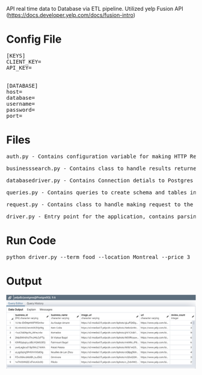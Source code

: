 API real time data to Database via ETL pipeline. Utilized yelp Fusion API (https://docs.developer.yelp.com/docs/fusion-intro)

# Config File

<pre>
[KEYS]
CLIENT_KEY=<YOUR CLIENT KEY>
API_KEY=<YOUR API KEY>


[DATABASE]
host=<HOST NAME>
database=<DB NAME>
username=<USER NAME>
password=<PASSWORD>
port=</PORT>
</pre>

# Files

<pre>
auth.py - Contains configuration variable for making HTTP Request

businesssearch.py - Contains class to handle results returned from the search request

databasedriver.py - Contains Connection detials to Postgres database and executing queries

queries.py - Contains queries to create schema and tables in postgres and insert statement format

request.py - Contains class to handle making request to the API

driver.py - Entry point for the application, contains parsing command line arguments and control the program flow.
</pre>


# Run Code
<pre>
python driver.py --term food --location Montreal --price 3
</pre>

# Output
![Name](APIPullToDatabase/Resultsapiyelpdb.png)
